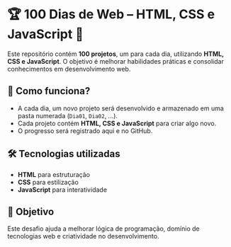 # 🏆 100 Dias de Web – HTML, CSS e JavaScript 🚀  

Este repositório contém **100 projetos**, um para cada dia, utilizando **HTML, CSS e JavaScript**. O objetivo é melhorar habilidades práticas e consolidar conhecimentos em desenvolvimento web.  

## 📌 Como funciona?  
- A cada dia, um novo projeto será desenvolvido e armazenado em uma pasta numerada (`Dia01`, `Dia02`, ...).  
- Cada projeto contém **HTML, CSS e JavaScript** para criar algo novo.  
- O progresso será registrado aqui e no GitHub.  

## 🛠️ Tecnologias utilizadas  
- **HTML** para estruturação  
- **CSS** para estilização  
- **JavaScript** para interatividade  

## 🌟 Objetivo  
Este desafio ajuda a melhorar lógica de programação, domínio de tecnologias web e criatividade no desenvolvimento.  
